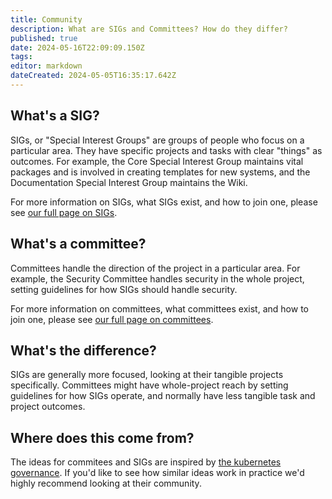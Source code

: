 ```yaml
---
title: Community
description: What are SIGs and Committees? How do they differ?
published: true
date: 2024-05-16T22:09:09.150Z
tags: 
editor: markdown
dateCreated: 2024-05-05T16:35:17.642Z
---
```


## What's a SIG?

SIGs, or "Special Interest Groups" are groups of people who focus on a particular area. They have specific projects and tasks with clear "things" as outcomes. For example, the Core Special Interest Group maintains vital packages and is involved in creating templates for new systems, and the Documentation Special Interest Group maintains the Wiki.

For more information on SIGs, what SIGs exist, and how to join one, please see [our full page on SIGs](/community/sigs).

## What's a committee?

Committees handle the direction of the project in a particular area. For example, the Security Committee handles security in the whole project, setting guidelines for how SIGs should handle security.

For more information on committees, what committees exist, and how to join one, please see [our full page on committees](/community/committees).

## What's the difference?

SIGs are generally more focused, looking at their tangible projects specifically. Committees might have whole-project reach by setting guidelines for how SIGs operate, and normally have less tangible task and project outcomes.

## Where does this come from?

The ideas for commitees and SIGs are inspired by [the kubernetes governance](https://github.com/kubernetes/community). If you'd like to see how similar ideas work in practice we'd highly recommend looking at their community.
